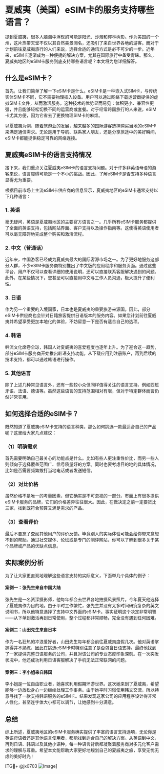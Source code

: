 # 夏威夷（美国）eSIM卡的服务支持哪些语言？

提到夏威夷，很多人脑海中浮现的可能是阳光、沙滩和椰林树影。作为美国的一个州，这片热带天堂不仅以其自然美景闻名，还吸引了来自世界各地的游客。而对于计划前往夏威夷旅行的人们来说，选择合适的通讯方式是必不可少的一步。近年来，eSIM卡逐渐成为一种便捷的解决方案，尤其在国际旅行中备受青睐。那么，夏威夷地区的eSIM卡服务到底支持哪些语言呢？本文将为您详细解答。

## 什么是eSIM卡？

首先，让我们简单了解一下eSIM卡是什么。eSIM卡是一种嵌入式SIM卡，与传统实体SIM卡不同，它不需要物理插入设备。用户可以通过网络下载运营商提供的虚拟SIM卡文件，从而激活服务。这种技术的优势显而易见：体积更小、兼容性更强，并且能够轻松切换不同的运营商或套餐。对于经常跨国旅行的人来说，eSIM卡尤其方便，因为它省去了更换物理SIM卡的麻烦。

以夏威夷为例，随着旅游业的发展，越来越多的国际游客选择购买当地的eSIM卡来满足通信需求。无论是用于导航、联系家人朋友，还是分享旅途中的美好瞬间，eSIM卡都能提供稳定可靠的网络连接。

## 夏威夷eSIM卡的语言支持情况

接下来，我们重点关注夏威夷eSIM卡的语言支持问题。对于许多非英语母语的游客来说，语言障碍可能是一个不小的挑战。因此，了解eSIM卡是否支持多种语言显得尤为重要。

根据目前市场上主流eSIM卡供应商的信息显示，夏威夷地区的eSIM卡通常支持以下几种语言：

### 1. 英语
毫无疑问，英语是夏威夷地区的主要官方语言之一。几乎所有eSIM卡服务都提供了全面的英语支持，包括网站界面、客户支持以及操作指南等。这使得英语使用者可以毫无障碍地完成整个购买和激活流程。

### 2. 中文（普通话）
近年来，中国游客已经成为夏威夷最大的国际客源市场之一。为了更好地服务这部分人群，不少eSIM卡服务商特别推出了中文版的应用程序和服务页面。通过这些平台，用户不仅可以查看详细的使用说明，还可以直接联系客服解决遇到的问题。此外，在某些情况下，您甚至可以直接用中文与工作人员沟通，极大提升了便利性。

### 3. 日语
作为另一个重要的入境国家，日本也是夏威夷的重要旅游来源国。因此，部分eSIM卡供应商也会针对日籍旅客提供日语版本的服务内容。如果您计划前往夏威夷并希望享受更加本地化的体验，不妨留意一下是否有适合自己的选项。

### 4. 韩语
韩流文化席卷全球，韩国人对夏威夷的喜爱程度也逐年上升。为了迎合这一趋势，部分eSIM卡服务商开始推出韩语支持功能。从下载应用到注册账户，再到后续的技术支持，都可以通过韩语进行操作。

### 5. 其他语言
除了上述几种常见语言外，还有一些较小众但同样值得关注的语言支持。例如西班牙语、法语、德语等。虽然这些语言的支持范围相对有限，但对于特定群体而言仍然非常实用。

## 如何选择合适的eSIM卡？

既然知道了夏威夷eSIM卡支持的语言种类，那么如何挑选一款最适合自己的产品呢？这里给大家几点建议：

### （1）明确需求
首先需要明确自己最关心的功能点是什么。比如有些人更注重性价比，而另一些人则倾向于选择覆盖范围广、信号质量好的方案。同时也要考虑目的地的具体情况，比如是否需要频繁拨打当地电话或者发送短信。

### （2）对比价格
虽然价格不是唯一的考量因素，但它确实是不可忽视的一部分。市面上有很多提供eSIM卡服务的品牌，它们的价格差异往往很大。因此，在做决定之前一定要货比三家，找到既符合预算又满足需求的产品。

### （3）查看评价
最后不要忘了查阅其他用户的评价反馈。毕竟别人的实际体验可能会给你带来意想不到的帮助。通过社交媒体、论坛或是专门的测评网站，你可以了解到很多关于某个品牌或产品的优缺点信息。

## 实际案例分析

为了让大家更直观地理解这些语言支持的实际意义，下面举几个具体的例子：

#### 案例一：张先生来自中国大陆
张先生是一名资深摄影师，他每年都会去世界各地拍摄风景照片。今年夏天他选择了夏威夷作为目的地。由于平时工作繁忙，张先生并没有太多时间研究复杂的英文说明书，所以他特意选择了支持中文界面的eSIM卡。事实证明这个决定非常明智——从下单到激活再到日常使用，整个过程都非常顺畅，完全没有遇到任何困难。

#### 案例二：山田先生来自日本
作为一名狂热的冲浪爱好者，山田先生每年都会前往夏威夷度假几次。他对英语掌握得并不熟练，因此在挑选eSIM卡时特别注意了是否包含日语支持。最终他找到了一家提供完整日语服务的公司，并且对该公司的专业态度印象深刻。在一次突发状况中，他还成功利用日语客服解决了手机无法正常联网的问题。

#### 案例三：李小姐来自韩国
李小姐是一位自由职业者，她喜欢利用假期环游世界。这次她来到了夏威夷，希望能够一边放松身心一边继续处理工作事务。由于她平时习惯使用韩文交流，所以特意寻找了一款支持韩语服务的eSIM卡。结果发现这家公司的应用程序设计得非常人性化，甚至连字体大小都可以调节，让她感到十分满意。

## 总结

综上所述，夏威夷地区的eSIM卡服务确实提供了丰富的语言支持选项，无论你是英语母语者还是其他语言使用者，都能找到适合自己的解决方案。从英语到中文，再到日语、韩语以及其他小语种，每一种语言背后都凝聚着服务商对多元化客户需求的理解与尊重。希望本文能帮助大家更好地规划自己的夏威夷之旅，享受无忧无虑的美好时光！

[TG💪+ @jx0703 ![Image](https://github.com/user-attachments/assets/dbca1d08-cadb-493c-b0ec-ad6f7a83f270)]
